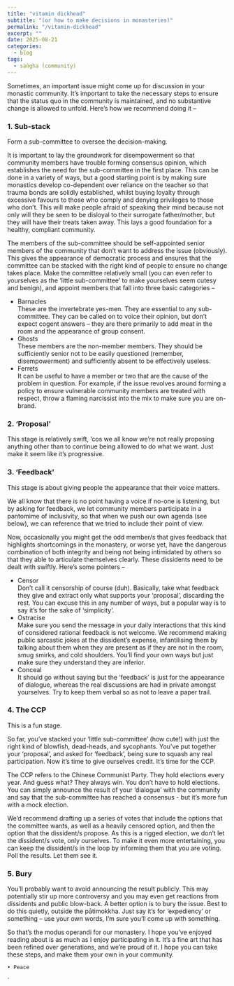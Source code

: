 ```yaml
--- 
title: "vitamin dickhead"
subtitle: "(or how to make decisions in monasteries)"
permalink: "/vitamin-dickhead" 
excerpt: ""
date: 2025-08-21
categories:
  - blog
tags: 
  - saṅgha (community)
--- 
```


Sometimes, an important issue might come up for discussion in your monastic community. It’s important to take the necessary steps to ensure that the status quo in the community is maintained, and no substantive change is allowed to unfold. Here’s how we recommend doing it –

### 1. Sub-stack 

Form a sub-committee to oversee the decision-making. 

It is important to lay the groundwork for disempowerment so that community members have trouble forming consensus opinion, which establishes the need for the sub-committee in the first place. This can be done in a variety of ways, but a good starting point is by making sure monastics develop co-dependent over reliance on the teacher so that trauma bonds are solidly established, whilst buying loyalty through excessive favours to those who comply and denying privileges to those who don’t.  This will make people afraid of speaking their mind because not only will they be seen to be disloyal to their surrogate father/mother, but they will have their treats taken away. This lays a good foundation for a healthy, compliant community. 

The members of the sub-committee should be self-appointed senior members of the community that don’t want to address the issue (obviously). This gives the appearance of democratic process and ensures that the committee can be stacked with the right kind of people to ensure no change takes place. Make the committee relatively small (you can even refer to yourselves as the ‘little sub-committee’ to make yourselves seem cutesy and benign), and appoint members that fall into three basic categories – 

- Barnacles  
These are the invertebrate yes-men. They are essential to any sub-committee. They can be called on to voice their opinion, but don’t expect cogent answers – they are there primarily to add meat in the room and the appearance of group consent. 
- Ghosts  
These members are the non-member members. They should be sufficiently senior not to be easily questioned (remember, disempowerment) and sufficiently absent to be effectively useless. 
- Ferrets  
It can be useful to have a member or two that are the cause of the problem in question. For example, if the issue revolves around forming a policy to ensure vulnerable community members are treated with respect, throw a flaming narcissist into the mix to make sure you are on-brand. 


### 2. ‘Proposal’

This stage is relatively swift, ‘cos we all know we’re not really proposing anything other than to continue being allowed to do what we want. Just make it seem like it’s progressive. 

### 3. ‘Feedback’

This stage is about giving people the appearance that their voice matters. 

We all know that there is no point having a voice if no-one is listening, but by asking for feedback, we let community members participate in a pantomime of inclusivity, so that when we push our own agenda (see below), we can reference that we tried to include their point of view. 

Now, occasionally you might get the odd member/s that gives feedback that highlights shortcomings in the monastery, or worse yet, have the dangerous combination of both integrity and being not being intimidated by others so that they able to articulate themselves clearly. These dissidents need to be dealt with swiftly. Here’s some pointers – 

- Censor  
Don’t call it censorship of course (duh). Basically, take what feedback they give and extract only what supports your ‘proposal’, discarding the rest. You can excuse this in any number of ways, but a popular way is to say it’s for the sake of ‘simplicity’. 
- Ostracise  
Make sure you send the message in your daily interactions that this kind of considered rational feedback is not welcome. We recommend making public sarcastic jokes at the dissident’s expense, infantilising them by talking about them when they are present as if they are not in the room, smug smirks, and cold shoulders. You’ll find your own ways but just make sure they understand they are inferior.  
- Conceal  
It should go without saying but the ‘feedback’ is just for the appearance of dialogue, whereas the real discussions are had in private amongst yourselves. Try to keep them verbal so as not to leave a paper trail. 

### 4. The CCP

This is a fun stage. 

So far, you’ve stacked your ‘little sub-committee’ (how cute!) with just the right kind of blowfish, dead-heads, and sycophants. You’ve put together your ‘proposal’, and asked for ‘feedback’, being sure to squash any real participation. Now it’s time to give ourselves credit. It’s time for the CCP. 

The CCP refers to the Chinese Communist Party. They hold elections every year. And guess what? They always win. 
You don’t have to hold elections. You can simply announce the result of your ‘dialogue’ with the community and say that the sub-committee has reached a consensus - but it’s more fun with a mock election. 

We’d recommend drafting up a series of votes that include the options that the committee wants, as well as a heavily censored option, and then the option that the dissident/s propose. As this is a rigged election, we don’t let the dissident/s vote, only ourselves. To make it even more entertaining, you can keep the dissident/s in the loop by informing them that you are voting. Poll the results. Let them see it. 

### 5. Bury

You’ll probably want to avoid announcing the result publicly. This may potentially stir up more controversy and you may even get reactions from dissidents and public blow-back. A better option is to bury the issue. Best to do this quietly, outside the pātimokkha. Just say it’s for ‘expediency’ or something – use your own words, I’m sure you’ll come up with something. 

So that’s the modus operandi for our monastery. I hope you’ve enjoyed reading about is as much as I enjoy participating in it. It’s a fine art that has been refined over generations, and we’re proud of it. I hope you can take these steps, and make them your own in your community. 

    • Peace 

















`
